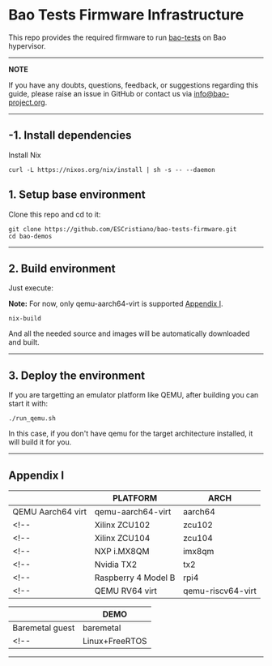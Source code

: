# Bao Tests Firmware Infrastructure  

This repo provides the required firmware to run 
[bao-tests](https://github.com/bao-project/bao-tests) on Bao hypervisor.

---

**NOTE**

If you have any doubts, questions, feedback, or suggestions regarding 
this guide, please raise an issue in GitHub or contact us via 
info@bao-project.org.

---

## -1. Install dependencies

Install Nix

```
curl -L https://nixos.org/nix/install | sh -s -- --daemon
```

## 1. Setup base environment

Clone this repo and cd to it:

```
git clone https://github.com/ESCristiano/bao-tests-firmware.git
cd bao-demos
```
---
## 2. Build environment
Just execute:

**Note:** For now, only qemu-aarch64-virt is supported [Appendix I](#Appendix-I).
```
nix-build
```

And all the needed source and images will be automatically downloaded and built. 

---

## 3. Deploy the environment

If you are targetting an emulator platform like QEMU, after building 
you can start it with:

```
./run_qemu.sh
```

In this case, if you don't have qemu for the target architecture installed, 
it will build it for you.

---

## Appendix I

| | PLATFORM | ARCH
|--|--|--|
| QEMU Aarch64 virt | qemu-aarch64-virt | aarch64
<!-- | Xilinx ZCU102 | zcu102 | aarch64 -->
<!-- | Xilinx ZCU104 | zcu104 | aarch64 -->
<!-- | NXP i.MX8QM | imx8qm | aarch64 -->
<!-- | Nvidia TX2 | tx2 | aarch64 -->
<!-- | Raspberry 4 Model B | rpi4 | aarch64 -->
<!-- | QEMU RV64 virt | qemu-riscv64-virt | riscv64 -->
<!-- TODO -->
<!-- | NXP i.MX8MQ | imx8mq | -->
<!-- | Avnet Ultra96 | ultra96 | -->
<!-- | Rocket on ZynqMP | rocket-fpga | -->
<!-- | Rocket on Firesim | rocket-firesim | -->
<!-- | Hikey 960 | hikey960 | -->
<!-- | Rock 960 | rock960 | -->

| | DEMO |
|--|--|
| Baremetal guest | baremetal |
<!-- | Linux+FreeRTOS | linux+freertos | -->

<!-- TODO: Add Accepted Platform/Demos table -->

---
